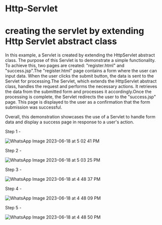 # Http-Servlet 
# creating the servlet by extending Http Servlet abstract class


In this example, a Servlet is created by extending the HttpServlet abstract class. The purpose of this Servlet is to demonstrate a simple functionality. To achieve this, two pages are created: "register.html" and "success.jsp".The "register.html" page contains a form where the user can input data. When the user clicks the submit button, the data is sent to the Servlet for processing.The Servlet, which extends the HttpServlet abstract class, handles the request and performs the necessary actions. It retrieves the data from the submitted form and processes it accordingly.Once the processing is complete, the Servlet redirects the user to the "success.jsp" page. This page is displayed to the user as a confirmation that the form submission was successful.

Overall, this demonstration showcases the use of a Servlet to handle form data and display a success page in response to a user's action.





Step 1 -

![WhatsApp Image 2023-06-18 at 5 02 41 PM](https://github.com/PPC2001/Http-Servlet/assets/107803628/7109ee10-7794-4896-957f-d7a27bace71f)


Step 2 - 

![WhatsApp Image 2023-06-18 at 5 03 25 PM](https://github.com/PPC2001/Http-Servlet/assets/107803628/d1cd59bd-9092-47e8-95cf-f259a0b69acd)


Step 3 -

![WhatsApp Image 2023-06-18 at 4 48 37 PM](https://github.com/PPC2001/Http-Servlet/assets/107803628/275c02dc-74f3-4f30-93e1-e7017d81d6e7)

Step 4 -

![WhatsApp Image 2023-06-18 at 4 48 09 PM](https://github.com/PPC2001/Http-Servlet/assets/107803628/24c4f5a6-7d64-497a-ba57-0bfa643aeaf8)


Step 5 -

![WhatsApp Image 2023-06-18 at 4 48 50 PM](https://github.com/PPC2001/Http-Servlet/assets/107803628/50726dd7-76cb-4b40-a4be-beec18cd7805)



